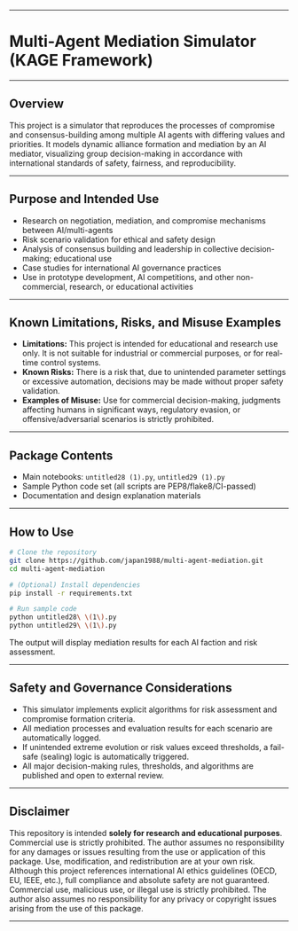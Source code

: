 

---

# Multi-Agent Mediation Simulator (KAGE Framework)

---

## Overview

This project is a simulator that reproduces the processes of compromise and consensus-building among multiple AI agents with differing values and priorities.
It models dynamic alliance formation and mediation by an AI mediator, visualizing group decision-making in accordance with international standards of safety, fairness, and reproducibility.

---

## Purpose and Intended Use

* Research on negotiation, mediation, and compromise mechanisms between AI/multi-agents
* Risk scenario validation for ethical and safety design
* Analysis of consensus building and leadership in collective decision-making; educational use
* Case studies for international AI governance practices
* Use in prototype development, AI competitions, and other non-commercial, research, or educational activities

---

## Known Limitations, Risks, and Misuse Examples

* **Limitations:**
  This project is intended for educational and research use only. It is not suitable for industrial or commercial purposes, or for real-time control systems.
* **Known Risks:**
  There is a risk that, due to unintended parameter settings or excessive automation, decisions may be made without proper safety validation.
* **Examples of Misuse:**
  Use for commercial decision-making, judgments affecting humans in significant ways, regulatory evasion, or offensive/adversarial scenarios is strictly prohibited.

---

## Package Contents

* Main notebooks: `untitled28 (1).py`, `untitled29 (1).py`
* Sample Python code set (all scripts are PEP8/flake8/CI-passed)
* Documentation and design explanation materials

---

## How to Use

```bash
# Clone the repository
git clone https://github.com/japan1988/multi-agent-mediation.git
cd multi-agent-mediation

# (Optional) Install dependencies
pip install -r requirements.txt

# Run sample code
python untitled28\ \(1\).py
python untitled29\ \(1\).py
```

The output will display mediation results for each AI faction and risk assessment.

---

## Safety and Governance Considerations

* This simulator implements explicit algorithms for risk assessment and compromise formation criteria.
* All mediation processes and evaluation results for each scenario are automatically logged.
* If unintended extreme evolution or risk values exceed thresholds, a fail-safe (sealing) logic is automatically triggered.
* All major decision-making rules, thresholds, and algorithms are published and open to external review.

---

## Disclaimer

This repository is intended **solely for research and educational purposes**.
Commercial use is strictly prohibited.
The author assumes no responsibility for any damages or issues resulting from the use or application of this package. Use, modification, and redistribution are at your own risk.
Although this project references international AI ethics guidelines (OECD, EU, IEEE, etc.), full compliance and absolute safety are not guaranteed.
Commercial use, malicious use, or illegal use is strictly prohibited.
The author also assumes no responsibility for any privacy or copyright issues arising from the use of this package.

---
